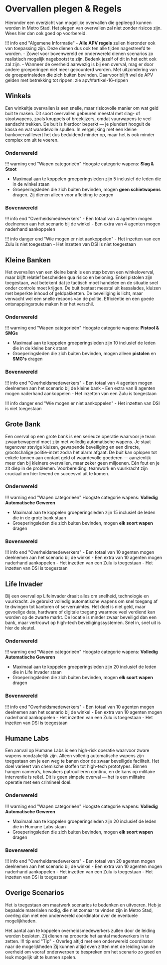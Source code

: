 # Overvallen plegen & Regels
Hieronder een overzicht van mogelijke overvallen die gepleegd kunnen worden in Metro Stad. Het plegen van overvallen
zal niet zonder risicos zijn. Wees hier dan ook goed op voorbereid. 

!!! info end "Algemene Informatie"
    - **Alle APV regels** zullen hieronder ook van toepassing zijn. Deze dienen dus ook ten alle tijden nagestreefd te worden.
    - Zowel voor bovenwereld en onderwereld dienen scenarios zo realistisch mogelijk nagebootst te zijn. Bedenk jezelf of dit in het
    echt ook zal zijn.
    - Wanneer de overheid aanwezig is bij een overval, mag er door andere groeperingen niet meer gecounterd worden. Met uitzondering van
    de groeperinsleden die zich buiten bevinden. Daarvoor blijft wel de APV gelden met betrekking tot rippen: zie apv/#artikel-16-rippen


## Winkels
Een winkeltje overvallen is een snelle, maar risicovolle manier om wat geld buit te maken. 
Dit soort overvallen gebeuren meestal met slag- of stootwapens, zoals knuppels of breekijzers, 
omdat vuurwapens te veel aandacht trekken. De buit is hierdoor beperkt — je plundert hooguit de 
kassa en wat waardevolle spullen. In vergelijking met een kleine bankoverval levert het dus beduidend
minder op, maar het is ook minder complex om uit te voeren.

### Onderwereld
!!! warning end "Wapen categorieën" 
    Hoogste categorie wapens: **Slag & Stoot**

- Maximaal aan te koppelen groeperingsleden zijn 5 inclusief de leden die in de winkel staan
- Groeperingsleden die zich buiten bevinden, mogen **geen schietwapens** dragen. Zij dienen alleen voor afleiding te zorgen

### Bovenwereld
!!! info end "Overheidsmedewerkers"
    - Een totaal van 4 agenten mogen deelnemen aan het scenario bij de winkel
    - Een extra van 4 agenten mogen naderhand aankoppelen

!!! info danger end "Wie mogen er niet aankoppelen"
    - Het inzetten van een Zulu is niet toegestaan
    - Het inzetten van DSI is niet toegestaan

## Kleine Banken
Het overvallen van een kleine bank is een stap boven een winkeloverval, maar blijft relatief
bescheiden qua risico en beloning. Enkel pistolen zijn toegestaan, wat betekent dat je tactisch 
moet handelen en de situatie snel onder controle moet krijgen. De buit bestaat meestal uit kassalades,
kluizen met beperkte inhoud of geldpakketten. De beveiliging is licht, maar verwacht wel een snelle 
respons van de politie. Efficiëntie en een goede ontsnappingsroute maken hier het verschil.

### Onderwereld
!!! warning end "Wapen categorieën"
    Hoogste categorie wapens: **Pistool & SMGs**
- Maximaal aan te koppelen groeperingsleden zijn 10 inclusief de leden die in de kleine bank staan
- Groeperingsleden die zich buiten bevinden, mogen alleen **pistolen** en **SMG's** dragen

### Bovenwereld
!!! info end "Overheidsmedewerkers"
    - Een totaal van 4 agenten mogen deelnemen aan het scenario bij de kleine bank
    - Een extra van 8 agenten mogen naderhand aankoppelen
    - Het inzetten van een Zulu is toegestaan

!!! info danger end "Wie mogen er niet aankoppelen"
    - Het inzetten van DSI is niet toegestaan

## Grote Bank
Een overval op een grote bank is een serieuze operatie waarvoor je team zwaarbewapend moet zijn met
volledig automatische wapens. Je staat tegenover stevige kluizen, gewapende beveiliging en een directe,
grootschalige politie-inzet zodra het alarm afgaat. De buit kan oplopen tot enkele tonnen aan contant geld
of waardevolle goederen — aanzienlijk meer dan bij kleinere overvallen, maar zeker geen miljoenen. Eén fout 
en je zit diep in de problemen. Voorbereiding, teamwork en vuurkracht zijn cruciaal om hier levend en succesvol uit te komen.

### Onderwereld
!!! warning end "Wapen categorieën"
    Hoogste categorie wapens: **Volledig Automatische Geweren**
- Maximaal aan te koppelen groeperingsleden zijn 15 inclusief de leden die in de grote bank staan
- Groeperingsleden die zich buiten bevinden, mogen **elk soort wapen** dragen

### Bovenwereld
!!! info end "Overheidsmedewerkers"
    - Een totaal van 10 agenten mogen deelnemen aan het scenario bij de winkel
    - Een extra van 10 agenten mogen naderhand aankoppelen
    - Het inzetten van een Zulu is toegestaan
    - Het inzetten van DSI is toegestaan

## Life Invader
Bij een overval op Lifeinvader draait alles om snelheid, technologie en vuurkracht. Je gebruikt volledig 
automatische wapens om snel toegang af te dwingen tot kantoren of serverruimtes. Het doel is niet geld, 
maar gevoelige data, hardware of digitale toegang waarmee veel verdiend kan worden op de zwarte markt. De
locatie is minder zwaar beveiligd dan een bank, maar vertrouwt op high-tech beveiligingssystemen. Snel in, 
snel uit is hier de sleutel.

### Onderwereld
!!! warning end "Wapen categorieën"
    Hoogste categorie wapens: **Volledig Automatische Geweren**
- Maximaal aan te koppelen groeperingsleden zijn 20 inclusief de leden die in Life Invader staan
- Groeperingsleden die zich buiten bevinden, mogen **elk soort wapen** dragen

### Bovenwereld
!!! info end "Overheidsmedewerkers"
    - Een totaal van 10 agenten mogen deelnemen aan het scenario bij de winkel
    - Een extra van 10 agenten mogen naderhand aankoppelen
    - Het inzetten van een Zulu is toegestaan
    - Het inzetten van DSI is toegestaan

## Humane Labs
Een aanval op Humane Labs is een high-risk operatie waarvoor zware wapens noodzakelijk zijn. 
Alleen volledig automatische wapens zijn toegestaan om je een weg te banen door de zwaar beveiligde faciliteit. 
Het doel varieert van chemische stoffen tot high-tech prototypes. Binnen hangen camera’s, bewakers patrouilleren 
continu, en de kans op militaire interventie is reëel. Dit is geen simpele overval — het is een militaire operatie
met een crimineel doel.

### Onderwereld
!!! warning end "Wapen categorieën"
    Hoogste categorie wapens: **Volledig Automatische Geweren**

- Maximaal aan te koppelen groeperingsleden zijn 20 inclusief de leden die in Humane Labs staan
- Groeperingsleden die zich buiten bevinden, mogen **elk soort wapen** dragen

### Bovenwereld
!!! info end "Overheidsmedewerkers"
    - Een totaal van 20 agenten mogen deelnemen aan het scenario bij de winkel
    - Een extra van 10 agenten mogen naderhand aankoppelen
    - Het inzetten van een Zulu is toegestaan
    - Het inzetten van DSI is toegestaan

## Overige Scenarios
Het is toegestaan om maatwerk scenarios te bedenken en uitvoeren. Heb je bepaalde materialen nodig, die niet zomaar
te vinden zijn in Metro Stad, overleg dan met een onderwereld coordinator over de eventuele mogelijkheden.

Het aantal aan te koppelen overheidsmedewerkers zullen door de leiding worden besloten. Zij dienen na propertie het aantal
medewerkers in te zetten.
!!! tip end "Tip"
    - Overleg altijd met een onderwereld coordinator naar de mogelijkheden
    Zij kunnen altijd even zitten met de leiding van de overheid om vooraf onderwerpen te bespreken om het scenario
    zo goed en leuk mogelijk uit te kunnen spelen.